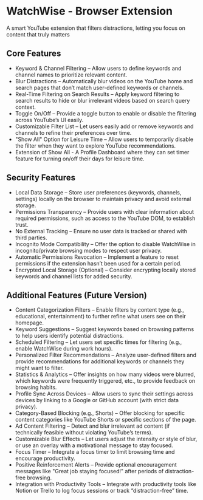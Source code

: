 # WatchWise - Browser Extension

A smart YouTube extension that filters distractions, letting you focus on content that truly matters

## Core Features

- Keyword & Channel Filtering – Allow users to define keywords and channel names to prioritize relevant content.
- Blur Distractions – Automatically blur videos on the YouTube home and search pages that don’t match user-defined keywords or channels.
- Real-Time Filtering on Search Results – Apply keyword filtering to search results to hide or blur irrelevant videos based on search query context.
- Toggle On/Off – Provide a toggle button to enable or disable the filtering across YouTube’s UI easily.
- Customizable Filter List – Let users easily add or remove keywords and channels to refine their preferences over time.
- "Show All" Option for Leisure Time – Allow users to temporarily disable the filter when they want to explore YouTube recommendations.
- Extension of Show All - A Profile Dashboard where they can set timer feature for turning on/off their days for leisure time.

## Security Features

- Local Data Storage – Store user preferences (keywords, channels, settings) locally on the browser to maintain privacy and avoid external storage.
- Permissions Transparency – Provide users with clear information about required permissions, such as access to the YouTube DOM, to establish trust.
- No External Tracking – Ensure no user data is tracked or shared with third parties.
- Incognito Mode Compatibility – Offer the option to disable WatchWise in incognito/private browsing modes to respect user privacy.
- Automatic Permissions Revocation – Implement a feature to reset permissions if the extension hasn’t been used for a certain period.
- Encrypted Local Storage (Optional) – Consider encrypting locally stored keywords and channel lists for added security.

## Additional Features (Future Version)

- Content Categorization Filters – Enable filters by content type (e.g., educational, entertainment) to further refine what users see on their homepage.
- Keyword Suggestions – Suggest keywords based on browsing patterns to help users identify potential distractions.
- Scheduled Filtering – Let users set specific times for filtering (e.g., enable WatchWise during work hours).
- Personalized Filter Recommendations – Analyze user-defined filters and provide recommendations for additional keywords or channels they might want to filter.
- Statistics & Analytics – Offer insights on how many videos were blurred, which keywords were frequently triggered, etc., to provide feedback on browsing habits.
- Profile Sync Across Devices – Allow users to sync their settings across devices by linking to a Google or GitHub account (with strict data privacy).
- Category-Based Blocking (e.g., Shorts) – Offer blocking for specific content categories like YouTube Shorts or specific sections of the page.
- Ad Content Filtering – Detect and blur irrelevant ad content (if technically feasible without violating YouTube’s terms).
- Customizable Blur Effects – Let users adjust the intensity or style of blur, or use an overlay with a motivational message to stay focused.
- Focus Timer – Integrate a focus timer to limit browsing time and encourage productivity.
- Positive Reinforcement Alerts – Provide optional encouragement messages like "Great job staying focused!" after periods of distraction-free browsing.
- Integration with Productivity Tools – Integrate with productivity tools like Notion or Trello to log focus sessions or track “distraction-free” time.
